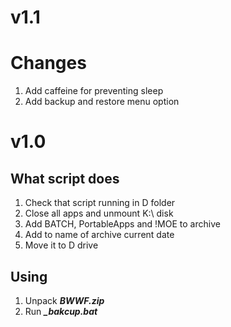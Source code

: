 # v1.1
# Changes
1. Add caffeine for preventing sleep
2. Add backup and restore menu option

# v1.0
## What script does
1. Check that script running in D folder
2. Close all apps and unmount K:\ disk
3. Add BATCH, PortableApps and !MOE to archive
4. Add to name of archive current date
5. Move it to D drive

## Using
1. Unpack ***BWWF.zip***
2. Run ***_bakcup.bat***